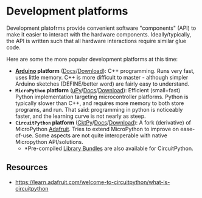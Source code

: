 [CktPy]: <https://circuitpython.org/>
[CktPy-Docs]: <https://docs.circuitpython.org>
[CktPy-Download]: <https://circuitpython.org/downloads>
[uPy]: <https://micropython.org/>
[uPy-Docs]: <https://docs.micropython.org>
[uPy-Download]: <https://micropython.org/download/>
[Arduino]: <https://www.arduino.cc/>
[Arduino-Docs]: <https://docs.arduino.cc/>
[Arduino-Download]: <https://www.arduino.cc/en/software>
[Adafruit-Learn]: <https://learn.adafruit.com/>

# Development platforms
<!----------------------------------------------------------------------------->
Development platofrms provide convenient software "components" (API) to make
it easier to interact with the hardware components. Ideally/typically, the API
is written such that all hardware interactions require similar glue code.

Here are some the more popular development platforms at this time:
- **[Arduino] platform** ([Docs][Arduino-Docs]/[Download][Arduino-Download]):
  C++ programming. Runs very fast, uses little memory. C++ is more difficult to
  master - although simpler Arduino sketches (DEFINE/better word) are fairly
  easy to understand.
- **`MicroPython` platform** ([uPy]/[Docs][uPy-Docs]/[Download][uPy-Download]):
  Efficient (small+fast) Python implementation targeting microcontroller
  platforms. Python is typically slower than C++, and requires more memory to
  both store programs, and run. That said: programming in python is noticeably
  faster, and the learning curve is not nearly as steep.
- **`CircuitPython` platform** ([CktPy]/[Docs][CktPy-Docs]/[Download][CktPy-Download]):
  A fork (derivative) of MicroPython [Adafruit][Adafruit-Learn]. Tries to
  extend MicroPython to improve on ease-of-use. Some aspects are not quite
  interoperable with native Micropython API/solutions.
  - \*Pre-compiled [Library Bundles](https://circuitpython.org/libraries) are also available for CircuitPython.


## Resources
- <https://learn.adafruit.com/welcome-to-circuitpython/what-is-circuitpython>